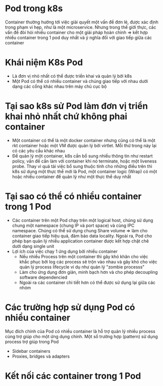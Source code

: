 # Pod trong k8s
Container thường hướng tới việc giải quyết một vấn đề đơn lẻ, được xác định trong phạm vi hẹp, như là một microservice. Nhưng trong thế giới thực, các vấn đề đòi hỏi nhiều container cho một giải pháp hoàn chỉnh => kết hợp nhiều container trong 1 pod duy nhất và ý nghĩa đối với giao tiếp giữa các container

# Khái niệm K8s Pod
- Là đơn vị nhỏ nhất có thể được triển khai và quản lý bởi k8s
- Một Pod có thể có nhiều container và chúng giao tiếp với nhau dưới dạng các cổng khác nhau trên máy chủ cục bộ

# Tại sao k8s sử Pod làm đơn vị triển khai nhỏ nhất chứ không phai container
- Một container có thể là một docker container nhưng cũng có thể là một rkt container hoặc một VM được quản lý bởi virtlet. Mỗi thứ trong này lại có các yêu cầu khác nhau
- Để quản lý một container, k8s cần bổ sung nhiều thông tin như restart policy, vấn đề cần làm với container khi nó terminate, hoặc một liveness probe. Thay vì quá tải việc bổ sung thuộc tính cho những điều trên thì k8s sử dụng một thực thể mới là Pod, một container logic (Wrap) có một hoặc nhiều container để quản lý như một thực thể duy nhất

# Tại sao có thể có nhiều container trong 1 Pod
- Các container trên một Pod chạy trên một logical host, chúng sử dụng chung một namespace (chung IP và port space) và cùng IPC namespace. Chúng có thể sử dụng chung Share volume => làm cho container giao tiếp hiệu quả, đảm bảo data locality. Ngoài ra, Pod cho phép bạn quản lý nhiều application container được kết hợp chặt chẽ dưới dạng single unit
- Lợi ích của việc chạy 1 ứng dụng bởi nhiều container
  - Nếu nhiều Process trên một container thì gây khó khăn cho việc khắc phục bởi log các process sẽ trộn vào nhau và gây khó cho việc quản lý process lifecycle ví dụ như quản lý "zombie processs"
  - Làm cho ứng dụng đơn giản, minh bạch hơn và cho phép decoupling software dependencied
  - Ngoài ra các container chi tiết hơn có thể được sử dụng lại giữa các nhóm 

# Các trường hợp sử dụng Pod có nhiều container
Mục đích chính của Pod có nhiều container là hỗ trợ quản lý nhiều process cùng trợ giúp cho một ứng dụng chính. Một số trường hợp (pattern) sử dụng process trợ giúp trong Pod
- Sidebar containers
- Proxies, bridges và adapters

# Kết nối các container trong 1 Pod